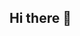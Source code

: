 ## Hi there 👋

<!--
**GravityhQ/GravityhQ** is a ✨ _special_ ✨ repository because its `README.md` (this file) appears on your GitHub profile.

Here are some ideas to get you started:

🔭 I’m currently working on FiveM...
🌱 I’m currently learning Lua...
👯 I’m looking to collaborate on JavaScript...
- 🤔 I’m looking for help with ...
- 💬 Ask me about ...
- 📫 How to reach me: ...
- 😄 Pronouns: ...
⚡ Fun fact: I work for T-Mobile...
-->
